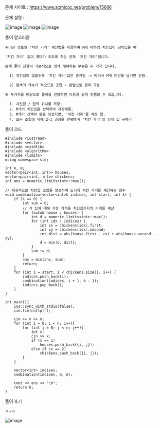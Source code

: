 문제 사이트 : https://www.acmicpc.net/problem/15686

문제 설명 :

![image](https://github.com/user-attachments/assets/6c9764cf-bcf4-4915-ac85-f02b32dc856e)
![image](https://github.com/user-attachments/assets/3bac3e5d-d208-4b85-bb4b-8989a74c00be)
![image](https://github.com/user-attachments/assets/edcd08c3-ece9-4e35-b6f9-98071d2220a2)

풀이 알고리즘

    주어진 정보와 '치킨 거리' 계산법을 이용하여 M개 이하의 치킨집이 남아있을 때

    '치킨 거리' 값이 최대가 되도록 하는 문제 '치킨 거리'입니다.

    문제 풀이 진행시 기본적으로 생각 해야하는 부분은 두 가지 입니다.

      1) 치킨집이 많을수록 '치킨 거리'값은 증가함 -> 따라서 M개 미만을 남기면 안됨.

      2) 탐색의 개수가 적으므로 조합 + 완탐으로 정리 가능

    위 두가지를 바탕으로 풀이를 진행하면 다음과 같이 진행할 수 있습니다.

      1. 치킨집 / 집의 위치를 저장.
      2. M개의 치킨집을 선택하며 저장해둠.
      3. M개가 선택이 완료 되었다면, '치킨 거리'를 계산 함.
      4. 모든 조합에 대해 2-3 과정을 반복하며 '치킨 거리'의 최대 값 구하기


풀이 코드

    #include <iostream>
    #include <vector>
    #include <cstdlib>
    #include <algorithm>
    #include <limits>
    using namespace std;
    
    int n, m;
    vector<pair<int, int>> houses;
    vector<pair<int, int>> chickens;
    int ans = numeric_limits<int>::max();
    
    // 재귀적으로 치킨집 조합을 생성하여 도시의 치킨 거리를 계산하는 함수
    void combination(vector<int>& indices, int start, int k) {
        if (k == 0) {
            int sum = 0;
            // 각 집에 대해 가장 가까운 치킨집까지의 거리를 계산
            for (auto& house : houses) {
                int d = numeric_limits<int>::max();
                for (int idx : indices) {
                    int cx = chickens[idx].first;
                    int cy = chickens[idx].second;
                    int dist = abs(house.first - cx) + abs(house.second - cy);
                    d = min(d, dist);
                }
                sum += d;
            }
            ans = min(ans, sum);
            return;
        }
        for (int i = start; i < chickens.size(); i++) {
            indices.push_back(i);
            combination(indices, i + 1, k - 1);
            indices.pop_back();
        }
    }
    
    int main(){
        ios::sync_with_stdio(false);
        cin.tie(nullptr);
        
        cin >> n >> m;
        for (int i = 0; i < n; i++){
            for (int j = 0; j < n; j++){
                int x;
                cin >> x;
                if (x == 1)
                    houses.push_back({i, j});
                else if (x == 2)
                    chickens.push_back({i, j});
            }
        }
        
        vector<int> indices;
        combination(indices, 0, m);
        
        cout << ans << "\n";
        return 0;
    }


풀이 후기

    ㅇㅅㅇ
![image](https://github.com/user-attachments/assets/72ee03f3-6c7d-41c9-9590-6b8620928c9f)
